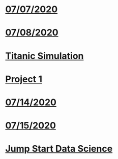 # [07/07/2020](https://pbrink10.github.io/Paul-Brenkus.github.io/07_07_2020-Response)

# [07/08/2020](https://pbrink10.github.io/Paul-Brenkus.github.io/07_08_2020_Response)

# [Titanic Simulation](https://pbrink10.github.io/Paul-Brenkus.github.io/Titanic_Simulation)

# [Project 1](https://pbrink10.github.io/Paul-Brenkus.github.io/Project_1)

# [07/14/2020](https://github.com/Pbrink10/Paul-Brenkus.github.io/blob/master/07_14_2020_Response)

# [07/15/2020](https://github.com/Pbrink10/Paul-Brenkus.github.io/blob/master/07_15_2020_Response)

# [Jump Start Data Science](https://github.com/Pbrink10/Paul-Brenkus.github.io/blob/master/Jump%20Start%20Data%20Science)
